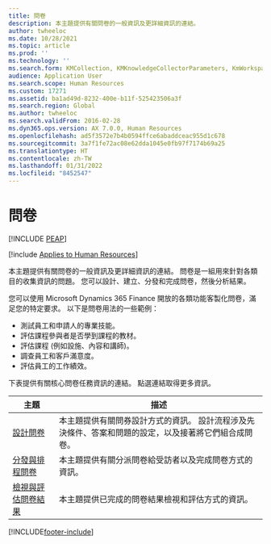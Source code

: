 ```yaml
---
title: 問卷
description: 本主題提供有關問卷的一般資訊及更詳細資訊的連結。
author: twheeloc
ms.date: 10/28/2021
ms.topic: article
ms.prod: ''
ms.technology: ''
ms.search.form: KMCollection, KMKnowledgeCollectorParameters, KmWorkspace, HcmLearningWorkspace
audience: Application User
ms.search.scope: Human Resources
ms.custom: 17271
ms.assetid: ba1ad49d-8232-400e-b11f-525423506a3f
ms.search.region: Global
ms.author: twheeloc
ms.search.validFrom: 2016-02-28
ms.dyn365.ops.version: AX 7.0.0, Human Resources
ms.openlocfilehash: ad5f3572e7b4b0594ffce6abaddceac955d1c678
ms.sourcegitcommit: 3a7f1fe72ac08e62dda1045e0fb97f7174b69a25
ms.translationtype: HT
ms.contentlocale: zh-TW
ms.lasthandoff: 01/31/2022
ms.locfileid: "8452547"
---
```

# <a name="questionnaires"></a>問卷


[!INCLUDE [PEAP](../includes/peap-1.md)]

[!include [Applies to Human Resources](../includes/applies-to-hr.md)]

本主題提供有關問卷的一般資訊及更詳細資訊的連結。 問卷是一組用來針對各類目的收集資訊的問題。 您可以設計、建立、分發和完成問卷，然後分析結果。 

您可以使用 Microsoft Dynamics 365 Finance 開放的各類功能客製化問卷，滿足您的特定要求。 以下是問卷用法的一些範例：

-   測試員工和申請人的專業技能。
-   評估課程參與者是否學到課程的教材。
-   評估課程 (例如設施、內容和講師)。
-   調查員工和客戶滿意度。
-   評估員工的工作績效。

下表提供有關核心問卷任務資訊的連結。 點選連結取得更多資訊。

| 主題| 描述|
|------|------------|
| [設計問卷](hr-learning-design-questionnaires.md) | 本主題提供有關問券設計方式的資訊。 設計流程涉及先決條件、答案和問題的設定，以及接著將它們組合成問卷。 |
| [分發與排程問卷](hr-learning-distribute-questionnaires.md) | 本主題提供有關分派問卷給受訪者以及完成問卷方式的資訊。 |
| [檢視與評估問卷結果](hr-learning-evaluate-questionnaire-results.md) | 本主題提供已完成的問卷結果檢視和評估方式的資訊。 |


[!INCLUDE[footer-include](../includes/footer-banner.md)]
